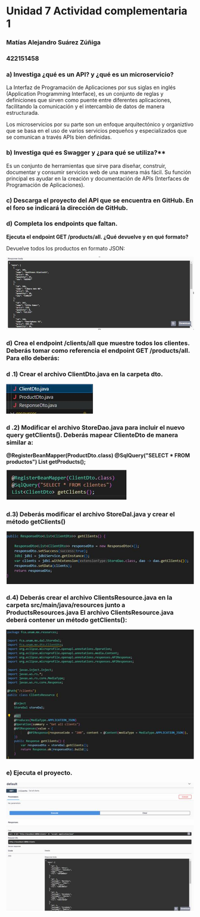 # Unidad 7 Actividad complementaria 1

### Matías Alejandro Suárez Zúñiga
### 422151458

### a)	Investiga ¿qué es un API? y ¿qué es un microservicio?
La Interfaz de Programación de Aplicaciones por sus siglas en inglés (Application Programming Interface), es un conjunto de reglas y definiciones que sirven como puente  entre diferentes aplicaciones, facilitando la comunicación y el intercambio de datos de manera estructurada.

Los microservicios por su parte son un enfoque arquitectónico y organiztivo que se basa en el uso de varios servicios pequeños y especializados que se comunican a través APIs bien definidas.  

### b)	Investiga qué es Swagger y ¿para qué se utiliza?**
Es un conjunto de herramientas que sirve para diseñar, construir, documentar y consumir servicios web de una manera más fácil. Su función principal es ayudar en la creación y documentación de APIs (Interfaces de Programación de Aplicaciones).

### c) Descarga el proyecto del API que se encuentra en GitHub. En el foro se indicará la dirección de GitHub.
### d) Completa los endpoints que faltan.
 **Ejecuta el endpoint GET /products/all. ¿Qué devuelve y en qué formato?**

Devuelve todos los productos en formato JSON:

 ![getPeosucts](./images/Respuest_getProducts.JPG "getProducts")


### d) Crea el endpoint /clients/all que muestre todos los clientes. Deberás tomar como referencia el endpoint GET /products/all. Para ello deberás:
### d .1) Crear el archivo ClientDto.java en la carpeta dto.

 ![ClientDto](./images/ClientDto.JPG "ClientDto")
 
### d .2) Modificar el archivo StoreDao.java para incluir el nuevo query getClients(). Deberás mapear ClienteDto de manera similar a:
**@RegisterBeanMapper(ProductDto.class)
@SqlQuery("SELECT * FROM productos")
List<ProductDto> getProducts();**

 ![BeanMap](./images/BeanMap.JPG "BeanMap")
 
### d.3) Deberás modificar el archivo StoreDal.java y crear el método getClients()

  ![GetClients](./images/metodoGetClients.JPG "GetClients")

  
### d.4) Deberás crear el archivo ClientsResource.java en la carpeta src/main/java/resources junto a ProductsResources.java El archivo ClientsResource.java deberá contener un método getClients():

  ![ClientResourceImage](./images/ClientResourceImage.JPG "ClientResourceImage")

  
### e) Ejecuta el proyecto.

  ![Ejecucion](./images/Ejecucion.JPG "Ejecucion")


 


